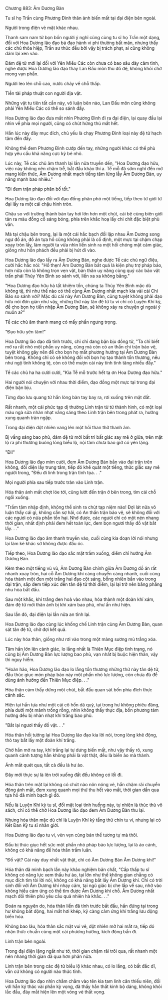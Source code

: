 




Chương 883: Âm Dương Bàn


Tu sĩ họ Trần cùng Phương Đình thân ảnh biến mất tại đại điện bên ngoài.

Người trong điện vẻ mặt khác nhau.

Thanh sam nam tử bọn bốn người ý nghĩ cũng cùng tu sĩ họ Trần một dạng, đối với Hoa Dương lão đạo bá đạo hành vi phi thường bất mãn, nhưng thấy các chủ thỏa hiệp, Trần sư thúc đều bởi vậy bị trách phạt, ai cũng không dám lại xen vào.

Đám đệ tử mới lại đối với Yên Miểu Các còn chưa có bao sâu dày cảm tình, nghe được Hoa Dương lão đạo thay Lan Đấu môn thu đồ đệ, không khỏi chờ mong vạn phần.

Người leo lên chỗ cao, nước chảy về chỗ thấp.

Tiền tài pháp thuật con người địa vật.

Những vật tu tiên tất cần này, vô luận bên nào, Lan Đấu môn cũng không phải Yên Miểu Các có thể so sánh đấy.

Hoa Dương lão đạo đưa mắt nhìn Phương Đình đi ra đại điện, lại quay đầu lại nhìn về phía mọi người, cũng có chút hứng thú mất hết.

Hắn lúc này đây mục đích, chủ yếu là chạy Phương Đình loại này đệ tử hạch tâm đến đấy.

Không thể đem Phương Đình cướp đến tay, những người khác có thể phù hợp yêu cầu khả năng cực kỳ bé nhỏ.

Lúc này, Tề các chủ âm thanh lại lần nữa truyền đến, "Hoa Dương đạo hữu, việc này không nên chậm trễ, bắt đầu khảo thí a. Tề mỗ đã sớm nghĩ đến mở mang kiến thức, Âm Dương nhất mạch tiếng tăm lừng lẫy Âm Dương Bàn, uy năng mạnh bao nhiêu."

"Đi đem trận pháp phân bố tốt."

Hoa Dương lão đạo đối với đạo đồng phân phó một tiếng, tiếp theo từ giới tử đại lấy ra một cái chậu hình tròn.

Chậu so với trưởng thành bàn tay hơi lớn hơn một chút, cái bệ cùng biên giới tản ra màu đồng cổ sáng bóng, phía trên khắc hoạ lấy chi chít đặc biệt phù văn.

Mà tại chậu bên trong, lại là một cái hắc bạch đối lập nhau Âm Dương song ngư đồ án, đồ án tựa hồ cũng không phải là cố định, một mực tại chậm chạp xoay tròn lấy, làm người ta vừa nhìn liền sinh ra một hồi chóng mặt cảm giác, giống như hồn phách đều phải bị hút đi vào.

Hoa Dương lão đạo lấy ra Âm Dương Bàn, nghe được Tề các chủ ngữ điệu, cười hắc hắc nói: "Hổ thẹn! Âm Dương Bàn bất quá là kiện phụ trợ pháp bảo, hơn nữa còn là không trọn vẹn vật, bản thân uy năng cùng quý các bảo vật trấn phái Thủy Yên Bình so sánh với, liền xa xa không bằng."

"Hoa Dương đạo hữu hà tất khiêm tốn, chúng ta Thủy Yên Bình mặc dù không tệ, thì như thế nào có thể cùng Âm Dương nhất mạch kia vài cái Chí Bảo so sánh với? Mặc dù cái này Âm Dương Bàn, cũng tuyệt không phải đạo hữu nói đơn giản như vậy, những thứ này tân đệ tử tu vi chỉ có Luyện Khí kỳ, để cho bọn họ tiến nhập Âm Dương Bàn, sẽ không xảy ra chuyện gì ngoài ý muốn a?"

Tề các chủ âm thanh mang có mấy phần ngưng trọng.

"Đạo hữu yên tâm!"

Hoa Dương lão đạo đã tính trước, chỉ chỉ đang bận bịu đồng tử, "Ta chỉ biết mở ra rất nhỏ một phần uy năng, cũng mà còn có an thần chi trận bảo vệ, tuyệt không gây nên để cho bọn họ mất phương hướng tại Âm Dương Bàn bên trong. Không chỉ có sẽ không đối với bọn họ tạo thành tổn thương, nếu như ngộ tính không tệ, còn có thể mượn cái này tính tình tăng nhiều đấy."

Tề các chủ ha ha cười cười, "Kia Tề mỗ trước hết tạ ơn Hoa Dương đạo hữu."

Hai người nói chuyện với nhau thời điểm, đạo đồng một mực tại trong đại điện bận bịu.

Từng đạo lưu quang từ hắn lòng bàn tay bay ra, rơi xuống trên mặt đất.

Rất nhanh, một cái phức tạp dị thường Linh trận từ từ thành hình, có một loại màu ngà sữa nhàn nhạt vầng sáng theo Linh trận bên trong phát ra, hướng xung quanh tràn ngập.

Trong đại điện đột nhiên vang lên một hồi than thở thanh âm.

Bị vầng sáng bao phủ, đám đệ tử mới bất tri bất giác say mê ở giữa, trên mặt lộ ra phi thường buông lỏng biểu lộ, nội tâm chưa bao giờ có yên lặng.

"Đi!"

Hoa Dương lão đạo mỉm cười, đem Âm Dương Bàn bắn vào đại trận trên không, đối diện lấy trung tâm, tiếp đó khẽ quát một tiếng, thức giấc say mê người trong, "Đều đi linh trong trận tĩnh tọa. . ."

Mọi người phía sau tiếp trước tràn vào Linh trận.

Hóa thân ánh mắt chợt lóe tới, cũng lướt đến trận ở bên trong, tìm cái chỗ ngồi xuống.

"Trầm tâm nhập định, không thể sinh ra chút tạp niệm nào! Đợi lát nữa vô luận thấy cái gì, không cần sợ hãi, có An thần trận bảo vệ, sẽ không đối với các ngươi có nửa phần tổn hại. Nhớ được, các ngươi chỉ có một nén nhang thời gian, nhất định phải đem hết toàn lực, đem bọn ngươi thấy đồ vật bắt lấy. . ."

Hoa Dương lão đạo âm thanh truyền vào, cuối cùng kia đoạn lời nói nhưng lại làm kẻ khác sờ không được đầu óc.

Tiếp theo, Hoa Dương lão đạo sắc mặt trầm xuống, điểm chỉ hướng Âm Dương Bàn.

Kèm theo một tiếng vù vù, Âm Dương Bàn chính giữa Âm Dương đồ án rất nhanh xoay tròn, hai cỗ Âm Dương khí càng chuyển càng nhanh, cuối cùng hóa thành một đen một trắng hai đạo cột sáng, bỗng nhiên bắn vào trong đại trận, sắp đem tiếp xúc đến tân đệ tử thời điểm, lại lại trở nên bằng phẳng nhu hòa bắt đầu.

Sau một khắc, khí trắng đen hoà vào nhau, hóa thành một đoàn khí xám, đám đệ tử mới thân ảnh bị khí xám bao phủ, như ẩn như hiện.

Sau lần đó, đại điện lại lần nữa an tĩnh lại.

Hoa Dương lão đạo cùng lúc khống chế Linh trận cùng Âm Dương Bàn, quan sát tân đệ tử, chờ đợi kết quả.

Lúc này hóa thân, giống như rơi vào trong một mảng sương mù trắng xóa.

Tâm hắn lớn lên cảnh giác, lo lắng nhất là Thiên Mục điệp tình trạng, nó cũng bị Âm Dương Bàn lực lượng bao phủ, vạn nhất bị buộc hiện thân, vậy thì nguy hiểm.

"Hoàn hảo, Hoa Dương lão đạo lo lắng tổn thương những thứ này tân đệ tử, đầu thúc giục món pháp bảo này một phần nhỏ lực lượng, còn chưa đủ để dùng ảnh hưởng đến Thiên Mục điệp. . ."

Hóa thân cảm thấy dừng một chút, bắt đầu quan sát bốn phía đích thực cảnh sắc.

Hiện tại hắn tựa như một cái cô hồn dã quỷ, tại trong hư không phiêu đãng, phía dưới một mảnh trống rỗng, nhìn không thấy thực địa, bốn phương tám hướng đều bị nhàn nhạt khí trắng bao phủ.

"Bắt lại ngươi thấy đồ vật. . ."

Hóa thân hồi tưởng lại Hoa Dương lão đạo kia lời nói, trong lòng khẽ động, thò tay bắt lấy một đoàn khí trắng.

Chờ hắn mở ra tay, khí trắng lại tự dưng biến mất, như vậy thấy rõ, xung quanh cảnh tượng hẳn không phải là vật thật, đều là biến ảo mà thành.

Ánh mắt quét qua, tất cả đều là hư ảo.

Đây mới thực sự là lên trời xuống đất đều không có lối đi.

Hóa thân trên mặt lại không có chút nào nôn nóng vẻ, hắn chậm rãi chuyển động ánh mắt, đem xung quanh mọi thứ thu hết vào mắt, thời gian dần qua tựa hồ đã minh bạch gì đó.

Nếu là Luyện Khí kỳ tu sĩ, đối mặt loại tình huống này, tự nhiên là thúc thủ vô sách, chỉ có thể chờ Hoa Dương lão đạo đem Âm Dương Bàn thu lại.

Nhưng hóa thân mặc dù chỉ là Luyện Khí kỳ tầng thứ chín tu vi, nhưng lại có Kết Đan Kỳ tu sĩ nhãn giới.

Hoa Dương lão đạo tu vi, vẻn vẹn cùng bản thể tương tự mà thôi.

Đầu bị thúc giục hết sức một phần nhỏ pháp bảo lực lượng, lại là ảo cảnh, không có khả năng để hóa thân trầm luân.

"Đồ vật? Cái này duy nhất vật thật, chỉ có Âm Dương Bàn Âm Dương khí!"

Hóa thân đã minh bạch lần này khảo nghiệm bản chất, "Cấp thấp tu sĩ không có năng lực xem thấu hư ảo, tại lớn như thế không gian chẳng có mục đích tìm tòi lời nói, không có khả năng bắt lấy Âm Dương khí. Chỉ có trời sinh đối với Âm Dương khí nhạy cảm, tại ngũ giác bị che lấp về sau, nhờ vào không hiểu cảm ứng có thể tìm được Âm Dương khí chỗ. Âm Dương nhất mạch đối thiên phú yêu cầu quả nhiên hà khắc. . ."

Đoán ra nguyên do, hóa thân liền đã tính trước bắt đầu, hắn đứng tại trong hư không bất động, hai mắt hơi khép, kỹ càng cảm ứng khí trắng lưu động biến hóa.

Không bao lâu, hóa thân sắc mặt vui vẻ, đột nhiên mở hai mắt ra, tiếp đó nhận thức chuẩn cùng một cái phương hướng, kích động bắn đi.

Linh trận bên ngoài.

Trong đại điện lặng ngắt như tờ, thời gian chậm rãi trôi qua, rất nhanh một nén nhang thời gian đã qua hơn phân nửa.

Linh trận bên trong các đệ tử biểu lộ khác nhau, có lo lắng, có bất đắc dĩ, vẫn cứ không có người nào thức tỉnh.

Hoa Dương lão đạo nhìn chằm chằm vào tên kia tam linh căn thiếu niên, đối với hắn ký thác vài phần kỳ vọng, đã thấy hắn thất kinh bộ dáng, không khỏi lắc đầu, đáy mắt hiện lên một vòng vẻ thất vọng.




